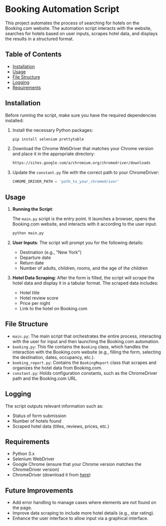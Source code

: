
# Booking Automation Script

This project automates the process of searching for hotels on the Booking.com website. The automation script interacts with the website, searches for hotels based on user inputs, scrapes hotel data, and displays the results in a structured format.

## Table of Contents

- [Installation](#installation)
- [Usage](#usage)
- [File Structure](#file-structure)
- [Logging](#logging)
- [Requirements](#requirements)

## Installation

Before running the script, make sure you have the required dependencies installed:

1. Install the necessary Python packages:
   ```bash
   pip install selenium prettytable
   ```

2. Download the Chrome WebDriver that matches your Chrome version and place it in the appropriate directory:
   ```bash
   https://sites.google.com/a/chromium.org/chromedriver/downloads
   ```

3. Update the `constant.py` file with the correct path to your ChromeDriver:
   ```python
   CHROME_DRIVER_PATH = 'path_to_your_chromedriver'
   ```

## Usage

1. **Running the Script**:

   The `main.py` script is the entry point. It launches a browser, opens the Booking.com website, and interacts with it according to the user input.

   ```bash
   python main.py
   ```

2. **User Inputs**:
   The script will prompt you for the following details:
   - Destination (e.g., "New York")
   - Departure date
   - Return date
   - Number of adults, children, rooms, and the age of the children

3. **Hotel Data Scraping**:
   After the form is filled, the script will scrape the hotel data and display it in a tabular format. The scraped data includes:
   - Hotel title
   - Hotel review score
   - Price per night
   - Link to the hotel on Booking.com

## File Structure

- `main.py`: The main script that orchestrates the entire process, interacting with the user for input and then launching the Booking.com automation.
- `booking.py`: This file contains the `Booking` class, which handles the interaction with the Booking.com website (e.g., filling the form, selecting the destination, dates, occupancy, etc.).
- `booking_report.py`: Contains the `BookingReport` class that scrapes and organizes the hotel data from Booking.com.
- `constant.py`: Holds configuration constants, such as the ChromeDriver path and the Booking.com URL.

## Logging

The script outputs relevant information such as:
- Status of form submission
- Number of hotels found
- Scraped hotel data (titles, reviews, prices, etc.)

## Requirements

- Python 3.x
- Selenium WebDriver
- Google Chrome (ensure that your Chrome version matches the ChromeDriver version)
- ChromeDriver (download it from [here](https://sites.google.com/a/chromium.org/chromedriver/downloads))

## Future Improvements

- Add error handling to manage cases where elements are not found on the page.
- Improve data scraping to include more hotel details (e.g., star rating).
- Enhance the user interface to allow input via a graphical interface.
